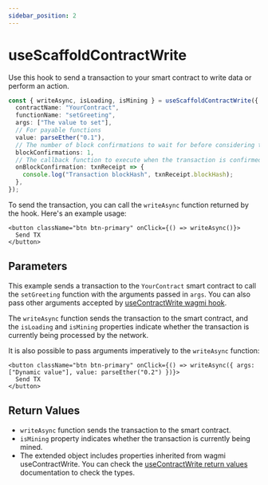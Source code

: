 ```yaml
---
sidebar_position: 2
---
```


# useScaffoldContractWrite

Use this hook to send a transaction to your smart contract to write data or perform an action.

```ts
const { writeAsync, isLoading, isMining } = useScaffoldContractWrite({
  contractName: "YourContract",
  functionName: "setGreeting",
  args: ["The value to set"],
  // For payable functions
  value: parseEther("0.1"),
  // The number of block confirmations to wait for before considering transaction to be confirmed (default : 1).
  blockConfirmations: 1,
  // The callback function to execute when the transaction is confirmed.
  onBlockConfirmation: txnReceipt => {
    console.log("Transaction blockHash", txnReceipt.blockHash);
  },
});
```

To send the transaction, you can call the `writeAsync` function returned by the hook. Here's an example usage:

```tsx
<button className="btn btn-primary" onClick={() => writeAsync()}>
  Send TX
</button>
```

## Parameters

This example sends a transaction to the `YourContract` smart contract to call the `setGreeting` function with the arguments passed in `args`. You can also pass other arguments accepted by [useContractWrite wagmi hook](https://wagmi.sh/react/hooks/useContractWrite#configuration).

The `writeAsync` function sends the transaction to the smart contract, and the `isLoading` and `isMining` properties indicate whether the transaction is currently being processed by the network.

It is also possible to pass arguments imperatively to the `writeAsync` function:

```tsx
<button className="btn btn-primary" onClick={() => writeAsync({ args: ["Dynamic value"], value: parseEther("0.2") })}>
  Send TX
</button>
```

## Return Values

- `writeAsync` function sends the transaction to the smart contract.
- `isMining` property indicates whether the transaction is currently being mined.
- The extended object includes properties inherited from wagmi useContractWrite. You can check the [useContractWrite return values](https://wagmi.sh/react/hooks/useContractWrite#return-value) documentation to check the types.
